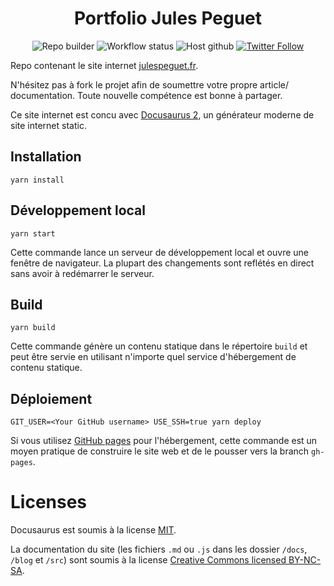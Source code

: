 <h1 align="center">
    Portfolio Jules Peguet
</h1>

<p align="center">

<img src="https://img.shields.io/badge/builder-docusaurus-brightgreen" alt="Repo builder"/>

<img src="https://img.shields.io/github/workflow/status/Jaden37/portfolio/documentation/master" alt="Workflow status"/>

<img src="https://img.shields.io/badge/host-Github%20pages-blue" alt="Host github"/>

<a href="https://twitter.com/Jules_Peguet">
<img src="https://img.shields.io/twitter/follow/Jules_Peguet.svg?style=social" alt="Twitter Follow" />
</a>

</p>

Repo contenant le site internet [julespeguet.fr](https://www.julespeguet.fr).

N'hésitez pas à fork le projet afin de soumettre votre propre article/ documentation. Toute nouvelle compétence est bonne à partager.

Ce site internet est concu avec [Docusaurus 2](https://v2.docusaurus.io/), un générateur moderne de site internet static.

## Installation

```console
yarn install
```

## Développement local

```console
yarn start
```

Cette commande lance un serveur de développement local et ouvre une fenêtre de navigateur. La plupart des changements sont reflétés en direct sans avoir à redémarrer le serveur.

## Build

```console
yarn build
```

Cette commande génère un contenu statique dans le répertoire `build` et peut être servie en utilisant n'importe quel service d'hébergement de contenu statique.

## Déploiement

```console
GIT_USER=<Your GitHub username> USE_SSH=true yarn deploy
```

Si vous utilisez [GitHub pages](https://pages.github.com/) pour l'hébergement, cette commande est un moyen pratique de construire le site web et de le pousser vers la branch `gh-pages`.

# Licenses
Docusaurus est soumis à la license [MIT](https://github.com/facebook/docusaurus/blob/master/LICENSE).

La documentation du site (les fichiers `.md` ou `.js` dans les dossier `/docs`, `/blog` et `/src`) sont soumis à la license [Creative Commons licensed BY-NC-SA](https://creativecommons.org/licenses/by-nc-sa/4.0/).